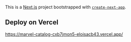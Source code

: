 This is a [Next.js](https://nextjs.org/) project bootstrapped with [`create-next-app`](https://github.com/vercel/next.js/tree/canary/packages/create-next-app).
## Deploy on Vercel
https://marvel-catalog-cxb7jmon5-eloisacb43.vercel.app/
